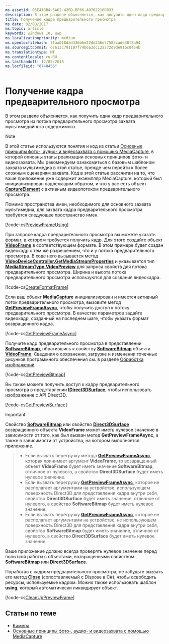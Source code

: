 ```yaml
---
ms.assetid: 05E418B4-5A62-42BD-BF66-A0762216D033
description: В этом разделе объясняется, как получить один кадр предварительного просмотра из потока предварительного просмотра захвата мультимедийного содержимого.
title: Получение кадра предварительного просмотра
ms.date: 02/08/2017
ms.topic: article
keywords: windows 10, uwp
ms.localizationpriority: medium
ms.openlocfilehash: 7faa018dad336b6e22dd236e57585cade38f8a94
ms.sourcegitcommit: d7613c791107f74b6a3dc12a372d9de916c0454b
ms.translationtype: MT
ms.contentlocale: ru-RU
ms.lasthandoff: 12/05/2018
ms.locfileid: "8748456"
---
```

# <a name="get-a-preview-frame"></a>Получение кадра предварительного просмотра


В этом разделе объясняется, как получить один кадр предварительного просмотра из потока предварительного просмотра захвата мультимедийного содержимого.

> [!NOTE] 
> В этой статье используются понятия и код из статьи [Основные принципы фото-, аудио- и видеозахвата с помощью MediaCapture](basic-photo-video-and-audio-capture-with-MediaCapture.md), в которой описаны этапы реализации основных принципов фото- и видеозахвата. Мы рекомендуем ознакомиться с базовым шаблоном захвата мультимедиа в этой статье, прежде чем перейти к более сложным сценариям захвата. Код в этой статье рассчитан на то, что ваше приложение уже содержит экземпляр MediaCapture, который был инициализирован надлежащим образом, и что у вас есть объект [**CaptureElement**](https://msdn.microsoft.com/library/windows/apps/br209278) с активным видеопотоком предварительного просмотра.

Помимо пространства имен, необходимого для основного захвата мультимедиа, для захвата кадра предварительного просмотра требуется следующее пространство имен.

[!code-cs[PreviewFrameUsing](./code/BasicMediaCaptureWin10/cs/MainPage.xaml.cs#SnippetPreviewFrameUsing)]

При запросе кадра предварительного просмотра вы можете указать формат, в котором требуется получить кадр. Для этого создайте объект [**VideoFrame**](https://msdn.microsoft.com/library/windows/apps/dn930917) в соответствующем формате. В этом примере будет создан видеокадр с тем же разрешением, что и у потока предварительного просмотра. В ходе него вызывается метод [**VideoDeviceController.GetMediaStreamProperties**](https://msdn.microsoft.com/library/windows/apps/br211995) и указывается тип [**MediaStreamType.VideoPreview**](https://msdn.microsoft.com/library/windows/apps/br226640) для запроса свойств для потока предварительного просмотра. Ширина и высота потока предварительного просмотра используются для создания видеокадра.

[!code-cs[CreateFormatFrame](./code/BasicMediaCaptureWin10/cs/MainPage.xaml.cs#SnippetCreateFormatFrame)]

Если ваш объект [**MediaCapture**](https://msdn.microsoft.com/library/windows/apps/br241124) инициализирован и имеется активный поток предварительного просмотра, вызовите метод [**GetPreviewFrameAsync**](https://msdn.microsoft.com/library/windows/apps/dn926711), чтобы получить доступ к потоку предварительного просмотра. В качестве параметров задайте видеокадр, созданный на последнем шаге, чтобы указать формат возвращенного кадра.

[!code-cs[GetPreviewFrameAsync](./code/BasicMediaCaptureWin10/cs/MainPage.xaml.cs#SnippetGetPreviewFrameAsync)]

Получите кадр предварительного просмотра в представлении [**SoftwareBitmap**](https://msdn.microsoft.com/library/windows/apps/dn887358), обратившись к свойству [**SoftwareBitmap**](https://msdn.microsoft.com/library/windows/apps/dn930926) объекта [**VideoFrame**](https://msdn.microsoft.com/library/windows/apps/dn930917). Сведения о сохранении, загрузке и изменении точечных рисунков программного обеспечения см. в разделе [Обработка изображений](imaging.md).

[!code-cs[GetPreviewBitmap](./code/BasicMediaCaptureWin10/cs/MainPage.xaml.cs#SnippetGetPreviewBitmap)]

Вы также можете получить доступ к кадру предварительного просмотра в представлении [**IDirect3DSurface**](https://msdn.microsoft.com/library/windows/apps/dn965505), чтобы использовать изображение с API Direct3D.

[!code-cs[GetPreviewSurface](./code/BasicMediaCaptureWin10/cs/MainPage.xaml.cs#SnippetGetPreviewSurface)]

> [!IMPORTANT]
> Свойство [**SoftwareBitmap**](https://msdn.microsoft.com/library/windows/apps/dn930926) или свойство [**Direct3DSurface**](https://msdn.microsoft.com/library/windows/apps/dn930920) возвращенного объекта **VideoFrame** может иметь нулевое значение в зависимости от того, как был вызван метод **GetPreviewFrameAsync**, а также в зависимости от устройства, на котором выполняется приложение.

> - Если вызвать перегрузку метода [**GetPreviewFrameAsync**](https://msdn.microsoft.com/library/windows/apps/dn926713), которая принимает аргумент **VideoFrame**, то возвращенный объект **VideoFrame** будет иметь значение **SoftwareBitmap**, отличное от нулевого, а свойство **Direct3DSurface** будет иметь нулевое значение.
> - Если вызвать перегрузку [**GetPreviewFrameAsync**](https://msdn.microsoft.com/library/windows/apps/dn926712), которое не располагает аргументами на устройстве, использующем поверхность Direct3D для представления кадра внутри себя, свойство **Direct3DSurface** будет иметь значение, отличное от нулевого, а свойство **SoftwareBitmap** будет иметь нулевое значение.
> - Если вызвать перегрузку [**GetPreviewFrameAsync**](https://msdn.microsoft.com/library/windows/apps/dn926712), которое не располагает аргументами на устройстве, не использующем поверхность Direct3D для представления кадра внутри себя, свойство **SoftwareBitmap** будет иметь значение, отличное от нулевого, а свойство **Direct3DSurface** будет иметь нулевое значение.

Ваше приложение должно всегда проверять нулевое значение перед попыткой работы с объектами, возвращенными свойством **SoftwareBitmap** или **Direct3DSurface**.

Поработав с кадром предварительного просмотра, не забудьте вызвать его метод [**Close**](https://msdn.microsoft.com/library/windows/apps/dn930918) (сопоставляемый с Dispose в C#), чтобы освободить ресурсы, используемые кадром. Можно также использовать шаблон **using**, который автоматически ликвидирует объект.

[!code-cs[CleanUpPreviewFrame](./code/BasicMediaCaptureWin10/cs/MainPage.xaml.cs#SnippetCleanUpPreviewFrame)]

## <a name="related-topics"></a>Статьи по теме

* [Камера](camera.md)
* [Основные принципы фото-, аудио- и видеозахвата с помощью MediaCapture](basic-photo-video-and-audio-capture-with-MediaCapture.md)
 

 




